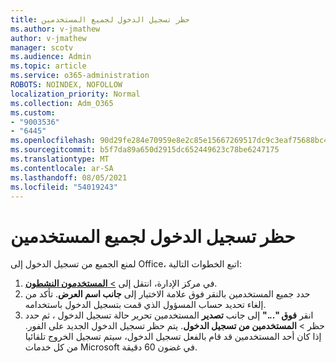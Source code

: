 ```yaml
---
title: حظر تسجيل الدخول لجميع المستخدمين
ms.author: v-jmathew
author: v-jmathew
manager: scotv
ms.audience: Admin
ms.topic: article
ms.service: o365-administration
ROBOTS: NOINDEX, NOFOLLOW
localization_priority: Normal
ms.collection: Adm_O365
ms.custom:
- "9003536"
- "6445"
ms.openlocfilehash: 90d29fe284e70959e8e2c85e15667269517dc9c3eaf75688bc4750d8767fa2fd
ms.sourcegitcommit: b5f7da89a650d2915dc652449623c78be6247175
ms.translationtype: MT
ms.contentlocale: ar-SA
ms.lasthandoff: 08/05/2021
ms.locfileid: "54019243"
---
```

# <a name="block-sign-in-for-all-users"></a>حظر تسجيل الدخول لجميع المستخدمين

لمنع الجميع من تسجيل الدخول إلى Office، اتبع الخطوات التالية:

1. في مركز الإدارة، انتقل إلى [   >  **المستخدمون النشطون**](https://admin.microsoft.com/Adminportal/Home?source=applauncher#/users).
2. حدد جميع المستخدمين بالنقر فوق علامة الاختيار إلى **جانب اسم العرض**. تأكد من إلغاء تحديد حساب المسؤول الذي قمت بتسجيل الدخول باستخدامه.
3. انقر **فوق "..."** إلى جانب **تصدير** المستخدمين تحرير حالة تسجيل الدخول ، ثم حدد حظر  >   **المستخدمين من تسجيل الدخول**. يتم حظر تسجيل الدخول الجديد على الفور. إذا كان أحد المستخدمين قد قام بالفعل تسجيل الدخول، سيتم تسجيل الخروج تلقائيا من كل خدمات Microsoft في غضون 60 دقيقة.
